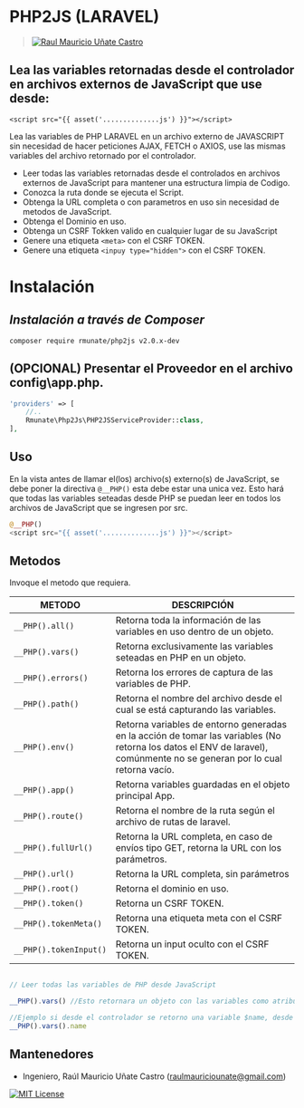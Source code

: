 # PHP2JS (LARAVEL) 
> [![Raul Mauricio Uñate Castro](https://storage.googleapis.com/lola-web/storage_apls/RecursosCompartidos/LogoGithubLibrerias.png)](#)
## Lea las variables retornadas desde el controlador en archivos externos de JavaScript que use desde:
`<script src="{{ asset('..............js') }}"></script>`

Lea las variables de PHP LARAVEL en un archivo externo de JAVASCRIPT sin necesidad de hacer peticiones AJAX, FETCH o AXIOS, use las mismas variables del archivo retornado por el controlador.

- Leer todas las variables retornadas desde el controlados en archivos externos de JavaScript para mantener una estructura limpia de Codigo.
- Conozca la ruta donde se ejecuta el Script.
- Obtenga la URL completa o con parametros en uso sin necesidad de metodos de JavaScript.
- Obtenga el Dominio en uso.
- Obtenga un CSRF Tokken valido en cualquier lugar de su JavaScript
- Genere una etiqueta `<meta>` con el CSRF TOKEN.
- Genere una etiqueta `<inpuy type="hidden">` con el CSRF TOKEN.


# Instalación
## _Instalación a través de Composer_

```console
composer require rmunate/php2js v2.0.x-dev
```

## (OPCIONAL) Presentar el Proveedor en el archivo config\app.php. 

```php
'providers' => [
    //..
    Rmunate\Php2Js\PHP2JSServiceProvider::class,
],
```

## Uso
En la vista antes de llamar el(los) archivo(s) externo(s) de JavaScript, se debe poner la directiva `@__PHP()` esta debe estar una unica vez. Esto hará que todas las variables seteadas desde PHP se puedan leer en todos los archivos de JavaScript que se ingresen por src.


```php
@__PHP()
<script src="{{ asset('..............js') }}"></script>
```

## Metodos
Invoque el metodo que requiera.

| METODO | DESCRIPCIÓN |
| ------ | ------ |
| `__PHP().all()` | Retorna toda la información de las variables en uso dentro de un objeto. |
| `__PHP().vars()` | Retorna exclusivamente las variables seteadas en PHP en un objeto. |
| `__PHP().errors()` | Retorna los errores de captura de las variables de PHP. |
| `__PHP().path()` | Retorna el nombre del archivo desde el cual se está capturando las variables. |
| `__PHP().env()` | Retorna variables de entorno generadas en la acción de tomar las variables (No retorna los datos el ENV de laravel), comúnmente no se generan por lo cual retorna vacío. |
| `__PHP().app()` | Retorna variables guardadas en el objeto principal App. |
| `__PHP().route()` | Retorna el nombre de la ruta según el archivo de rutas de laravel. |
| `__PHP().fullUrl()` | Retorna la URL completa, en caso de envíos tipo GET, retorna la URL con los parámetros. |
| `__PHP().url()` | Retorna la URL completa, sin parámetros |
| `__PHP().root()` | Retorna el dominio en uso. |
| `__PHP().token()` | Retorna un CSRF TOKEN. |
| `__PHP().tokenMeta()` | Retorna una etiqueta meta con el CSRF TOKEN. |
| `__PHP().tokenInput()` | Retorna un input oculto con el CSRF TOKEN. |

```javascript

// Leer todas las variables de PHP desde JavaScript

__PHP().vars() //Esto retornara un objeto con las variables como atributos:

//Ejemplo si desde el controlador se retorno una variable $name, desde JavaScript se seleccionará de la siguiente forma:
__PHP().vars().name

```
## Mantenedores
- Ingeniero, Raúl Mauricio Uñate Castro (raulmauriciounate@gmail.com)

[![MIT License](https://img.shields.io/badge/License-MIT-green.svg)](https://choosealicense.com/licenses/mit/)